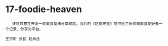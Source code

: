 # 17-foodie-heaven
       该项目意在开发一款美食食谱分享网站。我们的《吃货天堂》提供给了厨师和美食爱好者一个记录、分享的平台。
                                                                                                王宇新 张铭 赵炳丞 
